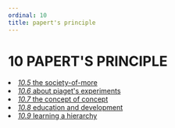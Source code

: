 ```yaml
---
ordinal: 10
title: papert's principle
---
```


# 10 PAPERT'S PRINCIPLE 

<li><a href="http://aurellem.org/minsky/som-10.5.html"><em>10.5</em> the society-of-more</a></li>
<li><a href="http://aurellem.org/minsky/som-10.6.html"><em>10.6</em> about piaget's experiments</a></li>
<li><a href="http://aurellem.org/minsky/som-10.7.html"><em>10.7</em> the concept of concept</a></li>
<li><a href="http://aurellem.org/minsky/som-10.8.html"><em>10.8</em> education and development</a></li>
<li><a href="http://aurellem.org/minsky/som-10.9.html"><em>10.9</em> learning a hierarchy</a></li>
